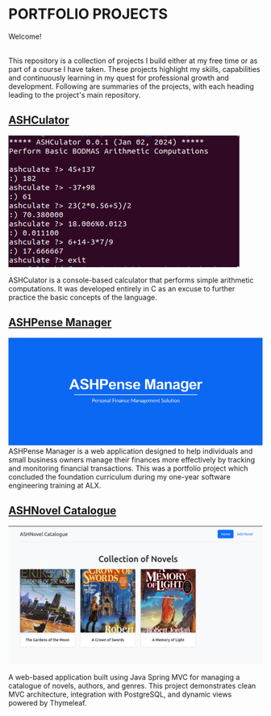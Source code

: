 # PORTFOLIO PROJECTS
Welcome! 

<br />This repository is a collection of projects I build either at my free time or as part of a course I have taken. These projects highlight my skills, capabilities and continuously learning in my quest for professional growth and development. Following are summaries of the projects, with each heading leading to the project's main repository.

## [ASHCulator](https://github.com/Ashdof/side_projects/tree/main/ashculator)
<a href="https://github.com/Ashdof/side_projects/tree/main/ashculator">
    <img src="ashculator/img/ashculate_main.png" alt="ashculator">
</a>

ASHCulator is a console-based calculator that performs simple arithmetic computations. It was developed entirely in C as an excuse to further practice the basic concepts of the language.

## [ASHPense Manager](https://github.com/Ashdof/side_projects/tree/main/apm)
<a href="https://github.com/Ashdof/side_projects/tree/main/apm">
    <img src="apm/static/images/banner.png" alt="amp_mini_banner">
</a>
ASHPense Manager is a web application designed to help individuals and small business owners manage their finances more effectively by tracking and monitoring financial transactions. This was a portfolio project which concluded the foundation curriculum during my one-year software engineering training at ALX.

## [ASHNovel Catalogue](https://github.com/Ashdof/side_projects/tree/main/ashnovel_catalogue)
<a href="https://github.com/Ashdof/side_projects/tree/main/ashnovel_catalogue">
	<img src="ashnovel_catalogue/img/novel_home.png">
</a>

A web-based application built using Java Spring MVC for managing a catalogue of novels, authors, and genres. This project demonstrates clean MVC architecture, integration with PostgreSQL, and dynamic views powered by Thymeleaf.

